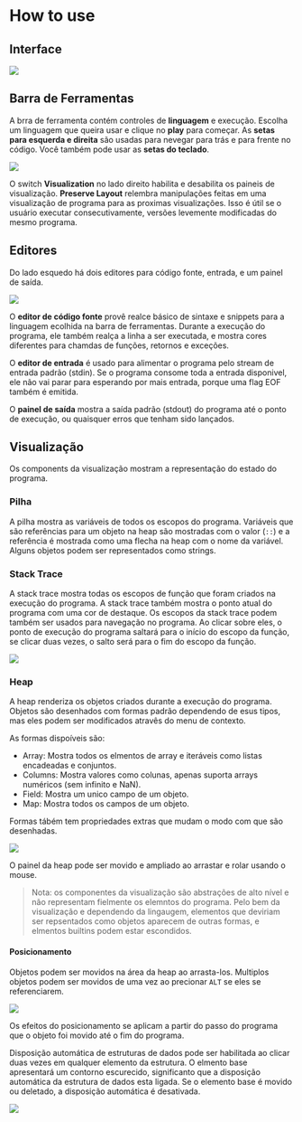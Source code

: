 # How to use

## Interface

![](./images/overview.gif)

## Barra de Ferramentas

A brra de ferramenta contém controles de **linguagem** e execução. Escolha um linguagem que queira usar e clique no **play** para começar. As **setas para esquerda e direita** são usadas para nevegar para trás e para frente no código. Você também pode usar as **setas do teclado**.

![](./images/toolbar.png)

O switch **Visualization** no lado direito habilita e desabilita os paineis de visualização.
**Preserve Layout** relembra manipulações feitas em uma visualização de programa para as proximas visualizações. Isso é útil se o usuário executar consecutivamente, versões levemente modificadas do mesmo programa.

## Editores

Do lado esquedo há dois editores para código fonte, entrada, e um painel de saída.

![](./images/editors.png)

O **editor de código fonte** provê realce básico de sintaxe e snippets para a linguagem ecolhida na barra de ferramentas.
Durante a execução do programa, ele também realça a linha a ser executada, e mostra cores diferentes para chamdas de funções, retornos e exceções.

O **editor de entrada** é usado para alimentar o programa pelo stream de entrada padrão (stdin).
Se o programa consome toda a entrada disponivel, ele não vai parar para esperando por mais entrada, porque uma flag EOF também é emitida.

O **painel de saída** mostra a saída padrão (stdout) do programa até o ponto de execução, ou quaisquer erros que tenham sido lançados.

## Visualização

Os components da visualização mostram a representação do estado do programa.

### Pilha

A pilha mostra as variáveis de todos os escopos do programa.
Variáveis que são referências para um objeto na heap são mostradas com o valor (`::`) e a referência é mostrada como uma flecha na heap com o nome da variável.
Alguns objetos podem ser representados como strings.

### Stack Trace

A stack trace mostra todas os escopos de função que foram criados na execução do programa.
A stack trace também mostra o ponto atual do programa com uma cor de destaque.
Os escopos da stack trace podem também ser usados para navegação no programa.
Ao clicar sobre eles, o ponto de execução do programa saltará para o início do escopo da função, se clicar duas vezes, o salto será para o fim do escopo da função.

![](./images/stack.png)

### Heap

A heap renderiza os objetos criados durante a execução do programa.
Objetos são desenhados com formas padrão dependendo de esus tipos, mas eles podem ser modificados atravês do menu de contexto.

As formas dispoíveis são:
-   Array: Mostra todos os elmentos de array e iteráveis como listas encadeadas e conjuntos.
-   Columns: Mostra valores como colunas, apenas suporta arrays numéricos (sem infinito e NaN).
-   Field: Mostra um unico campo de um objeto.
-   Map: Mostra todos os campos de um objeto.

Formas tábém tem propriedades extras que mudam o modo com que são desenhadas.

![](./images/shapes.png)

O painel da heap pode ser movido e ampliado ao arrastar e rolar usando o mouse.

> Nota: os componentes da visualização são abstrações de alto nível e não representam fielmente os elemntos do programa.
Pelo bem da visualização e dependendo da lingaugem, elementos que deviriam ser repsentados como objetos aparecem de outras formas, e elmentos builtins podem estar escondidos.

#### Posicionamento

Objetos podem ser movidos na área da heap ao arrasta-los.
Multiplos objetos podem ser movidos de uma vez ao precionar `ALT` se eles se referenciarem.

![](./images/position.gif)

Os efeitos do posicionamento se aplicam a partir do passo do programa que o objeto foi movido até o fim do programa.

Disposição automática de estruturas de dados pode ser habilitada ao clicar duas vezes em qualquer elemento da estrutura.
O elmento base apresentará um contorno escurecido, significanto que a disposição automática da estrutura de dados esta ligada.
Se o elemento base é movido ou deletado, a disposição automática é desativada.

![](./images/layout.gif)
